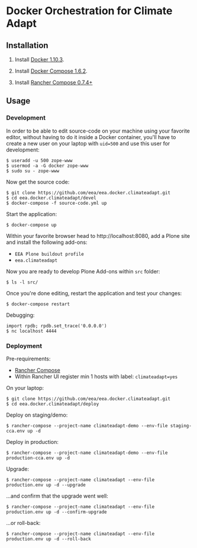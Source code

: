 # Docker Orchestration for Climate Adapt

## Installation

1. Install [Docker 1.10.3](https://docs.docker.com/engine/installation/linux/centos/).

2. Install [Docker Compose 1.6.2](https://docs.docker.com/compose/install/).

3. Install [Rancher Compose 0.7.4+](http://www.rancher.com)

## Usage

### Development

In order to be able to edit source-code on your machine using your favorite editor, without having to do it inside a Docker container, you'll have to create a new user on your laptop with `uid=500` and use this user for development:

    $ useradd -u 500 zope-www
    $ usermod -a -G docker zope-www
    $ sudo su - zope-www

Now get the source code:

    $ git clone https://github.com/eea/eea.docker.climateadapt.git
    $ cd eea.docker.climateadapt/devel
    $ docker-compose -f source-code.yml up

Start the application:

    $ docker-compose up

Within your favorite browser head to http://localhost:8080,
add a Plone site and install the following add-ons:
* `EEA Plone buildout profile`
* `eea.climateadapt`

Now you are ready to develop Plone Add-ons within `src` folder:

    $ ls -l src/

Once you're done editing, restart the application and test your changes:

    $ docker-compose restart

Debugging:

    import rpdb; rpdb.set_trace('0.0.0.0')
    $ nc localhost 4444

### Deployment

Pre-requirements:

* [Rancher Compose](http://docs.rancher.com/rancher/rancher-compose/)
* Within Rancher UI register min 1 hosts with label: `climateadapt=yes`

On your laptop:

    $ git clone https://github.com/eea/eea.docker.climateadapt.git
    $ cd eea.docker.climateadapt/deploy

Deploy on staging/demo:

    $ rancher-compose --project-name climateadapt-demo --env-file staging-cca.env up -d

Deploy in production:

    $ rancher-compose --project-name climateadapt-demo --env-file production-cca.env up -d

Upgrade:

    $ rancher-compose --project-name climateadapt --env-file production.env up -d --upgrade

...and confirm that the upgrade went well:

    $ rancher-compose --project-name climateadapt --env-file production.env up -d --confirm-upgrade

...or roll-back:

    $ rancher-compose --project-name climateadapt --env-file production.env up -d --roll-back
